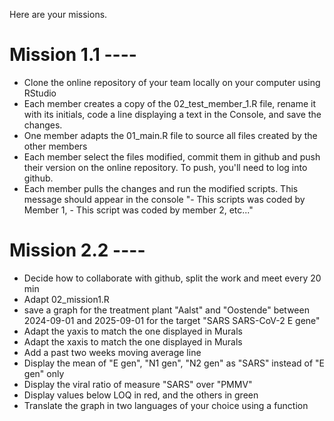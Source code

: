 Here are your missions.
# Mission 1.1 ----
- Clone the online repository of your team locally on your computer using RStudio
- Each member creates a copy of the 02_test_member_1.R file, rename it with its initials, code a line displaying a text in the Console, and save the changes.
- One member adapts the 01_main.R file to source all files created by the other members
- Each member select the files modified, commit them in github and push their version on the online repository. To push, you'll need to log into github.
- Each member pulls the changes and run the modified scripts. This message should appear in the console "- This scripts was coded by Member 1, - This script was coded by member 2, etc..."

# Mission 2.2 ----
- Decide how to collaborate with github, split the work and meet every 20 min
- Adapt 02_mission1.R
- save a graph for the treatment plant "Aalst" and "Oostende" between 2024-09-01 and 2025-09-01 for the target "SARS SARS-CoV-2 E gene"
- Adapt the yaxis to match the one displayed in Murals
- Adapt the xaxis to match the one displayed in Murals
- Add a past two weeks moving average line
- Display the mean of "E gen", "N1 gen", "N2 gen" as "SARS" instead of "E gen" only
- Display the viral ratio of measure "SARS" over "PMMV"
- Display values below LOQ in red, and the others in green
- Translate the graph in two languages of your choice using a function
